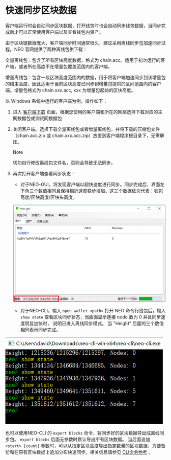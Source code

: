 # 快速同步区块数据

客户端运行时会自动同步区块数据，打开钱包时也会自动同步钱包数据，当同步完成后才可以正常使用客户端以及查看钱包内资产。

由于区块链数据庞大，客户端同步时间通常很久，建议采用离线同步包加速同步过程。NEO 官网提供了两种离线包供下载：

全量离线包：包含了所有区块高度数据，格式为 chain.acc。适用于初次运行的客户端，或者所在高度不在增量包覆盖范围内的客户端。

增量离线包：包含一段区块高度范围内的数据，用于将客户端加速同步到该增量包的结束高度，因此适用于当前区块高度已同步到增量包提供的区间范围内的客户端。增量包格式为 chain.xxx.acc, xxx 为增量包起始的区块高度。

以 Windows 系统中运行的客户端为例，操作如下：

1. 进入 [客户端下载](https://neo.org/download) 页面，根据您使用的客户端和所在的网络选择下载对应的主网数据包或测试网数据包

2. 关闭客户端。选择下载全量离线包或者增量离线包，并将下载的压缩包文件（chain.acc.zip 或 chain.xxx.acc.zip）放置到客户端程序根目录下，无需解压。

   > [!Note]
   >
   > 切勿自行修改离线包文件名，否则会导致无法同步。 

3. 再次打开客户端查看同步状态：

   - 对于NEO-GUI，将发现客户端以超快速度进行同步。同步完成后，界面左下角三个数值相同且保持相近速度稳步增加。这三个数据依次代表：钱包高度/区块高度/区块头高度。

   ![](../node/assets/gui_1.png)

   - 对于NEO-CLI，输入 `open wallet <path>` 打开 NEO 命令行钱包后，输入 `show state` 查看区块同步状态，当画面显示连接 node 数为 0 并且同步速度明显加快时， 说明已进入离线同步模式。 当 "Height" 后面的三个数值相同表示同步完成。

![](../../assets/cli_sync.png)

也可以使用NEO-CLI 的 `export blocks` 命令，将同步好的区块数据导出成离线同步包。 `export blocks` 后面无参数时默认导出所有区块数据。 当后面追加 `<start> [count]` 参数时，可以从指定区块高度导出指定数量的区块数据，方便备份和在原有区块数据上追加分布快速同步。相关信息请参见 [CLI命令参考](../node/cli/cli.md) 。
